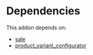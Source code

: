 # Dependencies

This addon depends on:

- [sale](https://github.com/bringout/oca-ocb-sale/tree/cfc4dbeb59ab3594bd1aa8f3bb16a1ee00557b4d/odoo-bringout-oca-ocb-sale)
- [product_variant_configurator](https://github.com/bringout/oca-product)
